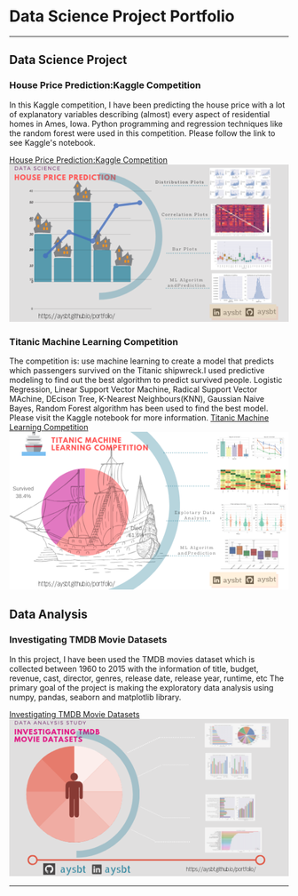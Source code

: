 # Data Science Project Portfolio

---

## Data Science Project
### House Price Prediction:Kaggle Competition
In this Kaggle competition, I have been predicting the house price with a lot of explanatory variables describing (almost) every aspect of residential homes in Ames, Iowa. Python programming and regression techniques like the random forest were used in this competition. Please follow the link to see Kaggle's notebook. 

[House Price Prediction:Kaggle Competition](https://www.kaggle.com/aaysbt/house-price-11-eda-model-predictions)
<img src="images/ds_hp.png?raw=true"/>


### Titanic Machine Learning Competition
The competition is: use machine learning to create a model that predicts which passengers survived on the Titanic shipwreck.I used predictive modeling to find out the best algorithm to predict survived people. Logistic Regression, Linear Support Vector Machine, Radical Support Vector MAchine, DEcison Tree, K-Nearest Neighbours(KNN), Gaussian Naive Bayes, Random Forest algorithm has been used to find the best model. Please visit the Kaggle notebook for more information.
[Titanic Machine Learning Competition](https://www.kaggle.com/aaysbt/titanic-datasets-eda-fe-dc-model-predictions)
<img src="images/titanic.png?raw=true"/>


## Data Analysis 
### Investigating TMDB Movie Datasets
In this project, I have been used the TMDB movies dataset which is collected between 1960 to 2015 with the information of title, budget, revenue, cast, director, genres, release date, release year, runtime, etc The primary goal of the project is making the exploratory data analysis using numpy, pandas, seaborn and matplotlib library. 

[Investigating TMDB Movie Datasets](https://medium.com/my-data-camp-journey/investigating-tmdb-movie-datasets-4ee04c263915)
<img src="images/Data_Analysis_Study.png?raw=true"/>

---
<p style="font-size:11px">
<!-- Remove above link if you don't want to attibute -->
